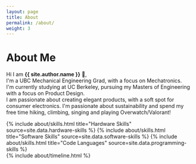 ```yaml
---
layout: page
title: About
permalink: /about/
weight: 3
---
```


# **About Me**

Hi I am **{{ site.author.name }}** :wave:,<br>
I'm a UBC Mechanical Engineering Grad, with a focus on Mechatronics.<br> I'm currently studying at UC Berkeley, pursuing my Masters of Engineering with a focus on Product Design.<br>
I am passionate about creating elegant products, with a soft spot for consumer electronics. I'm passionate about sustainability and spend my free time hiking, climbing, singing and playing Overwatch/Valorant!

<div class="row">
{% include about/skills.html title="Hardware Skills" source=site.data.hardware-skills %}
{% include about/skills.html title="Software Skills" source=site.data.software-skills %}
{% include about/skills.html title="Code Languages" source=site.data.programming-skills %}

</div>

<div class="row">
{% include about/timeline.html %}
</div>